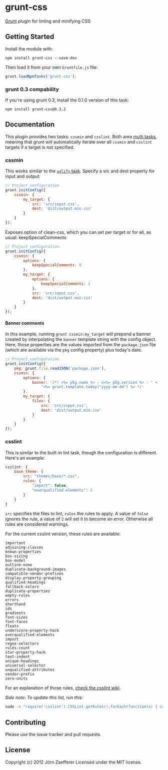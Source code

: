 # grunt-css

[Grunt](https://github.com/cowboy/grunt) plugin for linting and minifying CSS

## Getting Started

Install the module with:

	npm install grunt-css --save-dev

Then load it from your own `Gruntfile.js` file:

```js
grunt.loadNpmTasks('grunt-css');
```

### grunt 0.3 compability

If you're using grunt 0.3, install the 0.1.0 version of this task:

	npm install grunt-css@0.3.2

## Documentation

This plugin provides two tasks: `cssmin` and `csslint`. Both area [multi tasks][types_of_tasks], meaning that grunt will automatically iterate over all `cssmin` and `csslint` targets if a target is not specified.

[types_of_tasks]: https://github.com/cowboy/grunt/blob/master/docs/types_of_tasks.md

### cssmin

This works similar to the [`uglify` task](https://github.com/gruntjs/grunt-contrib-uglify). Specify a src and dest property for input and output:

```js
// Project configuration.
grunt.initConfig({
	cssmin: {
		my_target: {
			src: 'src/input.css',
			dest: 'dist/output.min.css'
		}
	}
});
```

Exposes option of clean-css, which you can set per target or for all, as usual:
keepSpecialComments

```js
// Project configuration.
grunt.initConfig({
	cssmin: {
		options: {
			keepSpecialComments: 0
		},
		my_target: {
			options: {
				keepSpecialComments: 1
			},
			src: 'src/input.css',
			dest: 'dist/output.min.css'
		}
	}
});
```

#### Banner comments

In this example, running `grunt cssmin:my_target` will prepend a banner created by interpolating the `banner` template string with the config object. Here, those properties are the values imported from the `package.json` file (which are available via the `pkg` config property) plus today's date.


```js
// Project configuration.
grunt.initConfig({
	pkg: grunt.file.readJSON('package.json'),
	cssmin: {
		options: {
			banner: '/*! <%= pkg.name %> - v<%= pkg.version %> - ' +
				'<%= grunt.template.today("yyyy-mm-dd") %> */'
		},
		my_target: {
			files: {
				src: 'src/input.css',
				dest: 'dist/output.min.css'
			}
		}
	}
});
```


### csslint

This is similar to the built-in lint task, though the configuration is different. Here's an example:

```js
csslint: {
	base_theme: {
		src: "themes/base/*.css",
		rules: {
			"import": false,
			"overqualified-elements": 2
		}
	}
}
```

`src` specifies the files to lint, `rules` the rules to apply. A value of `false` ignores the rule, a value of `2` will set it to become an error. Otherwise all rules are considered warnings.

For the current csslint version, these rules are available:

	important
	adjoining-classes
	known-properties
	box-sizing
	box-model
	outline-none
	duplicate-background-images
	compatible-vendor-prefixes
	display-property-grouping
	qualified-headings
	fallback-colors
	duplicate-properties
	empty-rules
	errors
	shorthand
	ids
	gradients
	font-sizes
	font-faces
	floats
	underscore-property-hack
	overqualified-elements
	import
	regex-selectors
	rules-count
	star-property-hack
	text-indent
	unique-headings
	universal-selector
	unqualified-attributes
	vendor-prefix
	zero-units

For an explanation of those rules, [check the csslint wiki](https://github.com/stubbornella/csslint/wiki/Rules).

*Side note: To update this list, run this:*

```bash
node -e "require('csslint').CSSLint.getRules().forEach(function(x) { console.log(x.id) })"
```

## Contributing

Please use the issue tracker and pull requests.

## License
Copyright (c) 2012 Jörn Zaefferer
Licensed under the MIT license.
